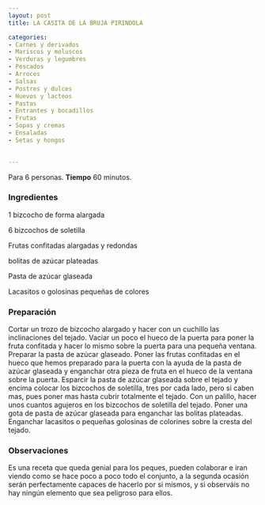 ```yaml
---
layout: post
title: LA CASITA DE LA BRUJA PIRINDOLA

categories:
- Carnes y derivados
- Mariscos y moluscos
- Verduras y legumbres
- Pescados
- Arroces
- Salsas
- Postres y dulces
- Huevos y lacteos
- Pastas
- Entrantes y bocadillos
- Frutas
- Sopas y cremas
- Ensaladas
- Setas y hongos
 

---
```

Para 6 personas.
<b>Tiempo</b> 60 minutos.

<h3>Ingredientes</h3>

1 bizcocho de forma alargada

6 bizcochos de soletilla

Frutas confitadas alargadas y redondas

bolitas de azúcar plateadas

Pasta de azúcar glaseada

Lacasitos o golosinas pequeñas de colores

<h3>Preparación</h3>

Cortar un trozo de bizcocho alargado y hacer con un cuchillo las inclinaciones del tejado. Vaciar un poco el hueco de la puerta para poner la fruta confitada y hacer lo mismo sobre la puerta para una pequeña ventana. Preparar la pasta de azúcar glaseado. Poner las frutas confitadas en el hueco que hemos preparado para la puerta con la ayuda de la pasta de azúcar glaseada y enganchar otra pieza de fruta en el hueco de la ventana sobre la puerta. Esparcir la pasta de azúcar glaseada sobre el tejado y encima colocar los bizcochos de soletilla, tres por cada lado, pero si caben mas, pues poner mas hasta cubrir totalmente el tejado. Con un palillo, hacer unos cuantos agujeros en los bizcochos de soletilla del tejado. Poner una gota de pasta de azúcar glaseada para enganchar las bolitas plateadas. Enganchar lacasitos o pequeñas golosinas de colorines sobre la cresta del tejado.

<h3>Observaciones</h3>

Es una receta que queda genial para los peques, pueden colaborar e iran viendo como se hace poco a poco todo el conjunto, a la segunda ocasión serán perfectamente capaces de hacerlo por si mismos, y si observáis no hay ningún elemento que sea peligroso para ellos.

